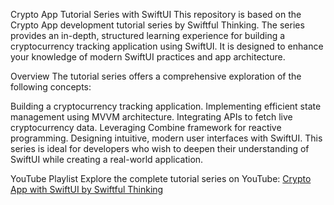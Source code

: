 Crypto App Tutorial Series with SwiftUI
This repository is based on the Crypto App development tutorial series by Swiftful Thinking. The series provides an in-depth, structured learning experience for building a cryptocurrency tracking application using SwiftUI. It is designed to enhance your knowledge of modern SwiftUI practices and app architecture.

Overview
The tutorial series offers a comprehensive exploration of the following concepts:

Building a cryptocurrency tracking application.
Implementing efficient state management using MVVM architecture.
Integrating APIs to fetch live cryptocurrency data.
Leveraging Combine framework for reactive programming.
Designing intuitive, modern user interfaces with SwiftUI.
This series is ideal for developers who wish to deepen their understanding of SwiftUI while creating a real-world application.

YouTube Playlist
Explore the complete tutorial series on YouTube:
[Crypto App with SwiftUI by Swiftful Thinking](https://www.youtube.com/playlist?list=PLwvDm4Vfkdphbc3bgy_LpLRQ9DDfFGcFu)
